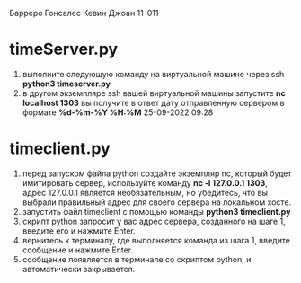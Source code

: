 Барреро Гонсалес Кевин Джоан
11-011

# timeServer.py
1. выполните следующую команду на виртуальной машине через ssh **python3 timeserver.py**
2. в другом экземпляре ssh вашей виртуальной машины запустите **nc localhost 1303**
вы получите в ответ дату отправленную сервером в формате **%d-%m-%Y %H:%M** 25-09-2022 09:28

# timeclient.py
1. перед запуском файла python создайте экземпляр nc, который будет имитировать сервер, используйте команду **nc -l 127.0.0.1 1303**, адрес 127.0.0.1 является необязательным, но убедитесь, что вы выбрали правильный адрес для своего сервера на локальном хосте.
2. запустить файл timeclient с помощью команды **python3 timeclient.py**
3. скрипт python запросит у вас адрес сервера, созданного на шаге 1, введите его и нажмите Enter.
4. вернитесь к терминалу, где выполняется команда из шага 1, введите сообщение и нажмите Enter.
5. сообщение появляется в терминале со скриптом python, и автоматически закрывается.

